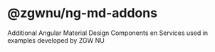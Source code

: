 # @zgwnu/ng-md-addons
Additional Angular Material Design Components en Services used in examples developed by ZGW NU
